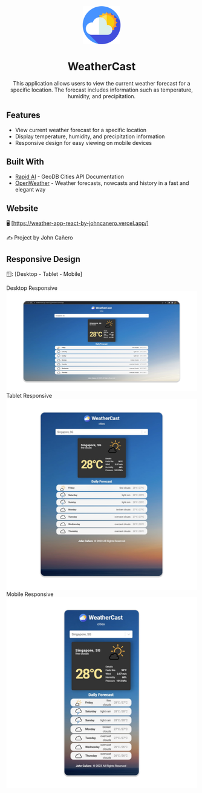 <!-- markdownlint-configure-file {
  "MD013": {
    "code_blocks": false,
    "tables": false
  },
  "MD033": false,
  "MD041": false
} -->

<div align="center">
  <a href="https://weather-app-react-by-johncanero.vercel.app/" target="_blank">
    <img alt="weatherAppLogo" height="100" src="./src/images/weatherAppIcon.png"/>
  </a>
</div>

<div align="center">

# WeatherCast 

This application allows users to view the current weather forecast for a specific location. The forecast includes information such as temperature, humidity, and precipitation.

</div>

## Features

- View current weather forecast for a specific location
- Display temperature, humidity, and precipitation information
- Responsive design for easy viewing on mobile devices

## Built With

- [Rapid AI](https://rapidapi.com/wirefreethought/api/geodb-cities/) - GeoDB Cities API Documentation
- [OpenWeather](https://openweathermap.org/) - Weather forecasts, nowcasts and history in a fast and elegant way



## Website

🖥️ [https://weather-app-react-by-johncanero.vercel.app/]

✍️ Project by John Cañero

## Responsive Design

🪟: [Desktop - Tablet - Mobile]

Desktop Responsive 
![Desktop View - WeatherCast Application](./src/images/responsive/weatherForecastDesktop.jpg)
Tablet Responsive 
![Tablet View - WeatherCast Application](./src/images/responsive/weatherForecastTablet.jpg)
Mobile Responsive
![Mobile View - WeatherCast Application](./src/images/responsive/weatherForecastMobile.jpg)
